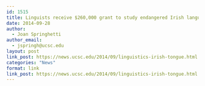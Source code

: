 ```yaml
---
id: 1515
title: Linguists receive $260,000 grant to study endangered Irish language
date: 2014-09-28
author:
  - Joan Springhetti
author_email:
  - jspringh@ucsc.edu
layout: post
link_post: https://news.ucsc.edu/2014/09/linguistics-irish-tongue.html
categories: "News"
format: link
link_post: https://news.ucsc.edu/2014/09/linguistics-irish-tongue.html
---
```

